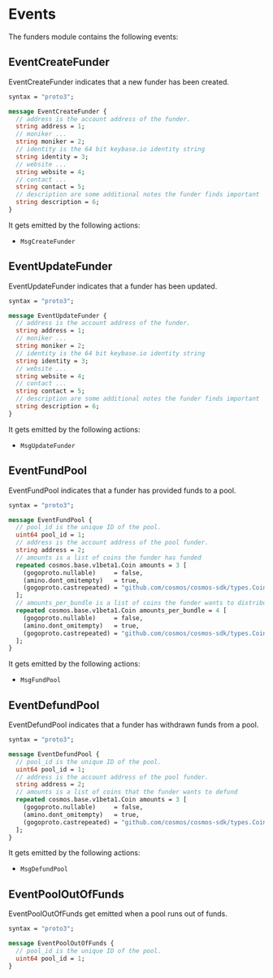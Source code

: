 <!--
order: 5
-->

# Events

The funders module contains the following events:

## EventCreateFunder

EventCreateFunder indicates that a new funder has been created.

```protobuf
syntax = "proto3";

message EventCreateFunder {
  // address is the account address of the funder.
  string address = 1;
  // moniker ...
  string moniker = 2;
  // identity is the 64 bit keybase.io identity string
  string identity = 3;
  // website ...
  string website = 4;
  // contact ...
  string contact = 5;
  // description are some additional notes the funder finds important
  string description = 6;
}
```

It gets emitted by the following actions:

- `MsgCreateFunder`

## EventUpdateFunder

EventUpdateFunder indicates that a funder has been updated.

```protobuf
syntax = "proto3";

message EventUpdateFunder {
  // address is the account address of the funder.
  string address = 1;
  // moniker ...
  string moniker = 2;
  // identity is the 64 bit keybase.io identity string
  string identity = 3;
  // website ...
  string website = 4;
  // contact ...
  string contact = 5;
  // description are some additional notes the funder finds important
  string description = 6;
}
```

It gets emitted by the following actions:

- `MsgUpdateFunder`

## EventFundPool

EventFundPool indicates that a funder has provided funds to a pool.

```protobuf
syntax = "proto3";

message EventFundPool {
  // pool_id is the unique ID of the pool.
  uint64 pool_id = 1;
  // address is the account address of the pool funder.
  string address = 2;
  // amounts is a list of coins the funder has funded
  repeated cosmos.base.v1beta1.Coin amounts = 3 [
    (gogoproto.nullable)     = false,
    (amino.dont_omitempty)   = true,
    (gogoproto.castrepeated) = "github.com/cosmos/cosmos-sdk/types.Coins"
  ];
  // amounts_per_bundle is a list of coins the funder wants to distribute per finalized bundle
  repeated cosmos.base.v1beta1.Coin amounts_per_bundle = 4 [
    (gogoproto.nullable)     = false,
    (amino.dont_omitempty)   = true,
    (gogoproto.castrepeated) = "github.com/cosmos/cosmos-sdk/types.Coins"
  ];
}
```

It gets emitted by the following actions:

- `MsgFundPool`

## EventDefundPool

EventDefundPool indicates that a funder has withdrawn funds from a pool.

```protobuf
syntax = "proto3";

message EventDefundPool {
  // pool_id is the unique ID of the pool.
  uint64 pool_id = 1;
  // address is the account address of the pool funder.
  string address = 2;
  // amounts is a list of coins that the funder wants to defund
  repeated cosmos.base.v1beta1.Coin amounts = 3 [
    (gogoproto.nullable)     = false,
    (amino.dont_omitempty)   = true,
    (gogoproto.castrepeated) = "github.com/cosmos/cosmos-sdk/types.Coins"
  ];
}
```

It gets emitted by the following actions:

- `MsgDefundPool`

## EventPoolOutOfFunds

EventPoolOutOfFunds get emitted when a pool runs out of funds.

```protobuf
syntax = "proto3";

message EventPoolOutOfFunds {
  // pool_id is the unique ID of the pool.
  uint64 pool_id = 1;
}
```
